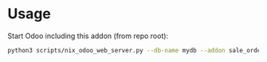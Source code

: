 # Usage

Start Odoo including this addon (from repo root):

```bash
python3 scripts/nix_odoo_web_server.py --db-name mydb --addon sale_order_report_without_price
```
